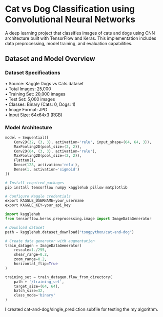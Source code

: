 # Cat vs Dog Classification using Convolutional Neural Networks

A deep learning project that classifies images of cats and dogs using CNN architecture built with TensorFlow and Keras. This implementation includes data preprocessing, model training, and evaluation capabilities.

## Dataset and Model Overview

### Dataset Specifications
• Source: Kaggle Dogs vs Cats dataset \
• Total Images: 25,000\
• Training Set: 20,000 images\
• Test Set: 5,000 images\
• Classes: Binary (Cats: 0, Dogs: 1)\
• Image Format: JPG\
• Input Size: 64x64x3 (RGB)

### Model Architecture
```python
model = Sequential([
    Conv2D(32, (3, 3), activation='relu', input_shape=(64, 64, 3)),
    MaxPooling2D(pool_size=(2, 2)),
    Conv2D(64, (3, 3), activation='relu'),
    MaxPooling2D(pool_size=(2, 2)),
    Flatten(),
    Dense(128, activation='relu'),
    Dense(1, activation='sigmoid')
])

# Install required packages
pip install tensorflow numpy kagglehub pillow matplotlib

# Configure Kaggle credentials
export KAGGLE_USERNAME=your_username
export KAGGLE_KEY=your_api_key

import kagglehub
from tensorflow.keras.preprocessing.image import ImageDataGenerator

# Download dataset
path = kagglehub.dataset_download("tongpython/cat-and-dog")

# Create data generator with augmentation
train_datagen = ImageDataGenerator(
    rescale=1./255,
    shear_range=0.2,
    zoom_range=0.2,
    horizontal_flip=True
)

training_set = train_datagen.flow_from_directory(
    path + '/training_set',
    target_size=(64, 64),
    batch_size=32,
    class_mode='binary'
) 
```
I created cat-and-dog/single_prediction subfile for testing the my algorithm.
